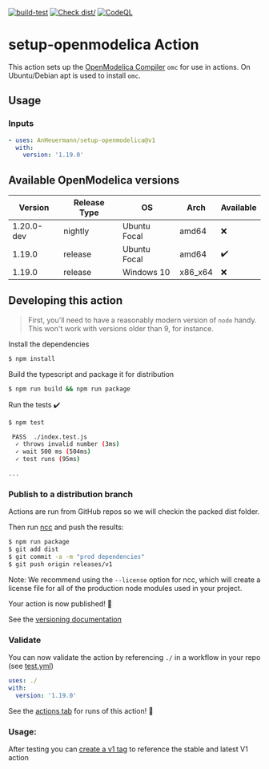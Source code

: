 [![build-test](https://github.com/AnHeuermann/setup-openmodelica/actions/workflows/test.yml/badge.svg)](https://github.com/AnHeuermann/setup-openmodelica/actions/workflows/test.yml)
[![Check dist/](https://github.com/AnHeuermann/setup-openmodelica/actions/workflows/check-dist.yml/badge.svg)](https://github.com/AnHeuermann/setup-openmodelica/actions/workflows/check-dist.yml)
[![CodeQL](https://github.com/AnHeuermann/setup-openmodelica/actions/workflows/codeql-analysis.yml/badge.svg)](https://github.com/AnHeuermann/setup-openmodelica/actions/workflows/codeql-analysis.yml)

# setup-openmodelica Action

This action sets up the [OpenModelica Compiler](https://openmodelica.org/) `omc` for use in actions.
On Ubuntu/Debian apt is used to install `omc`.


## Usage

### Inputs

```yaml
- uses: AnHeuermann/setup-openmodelica@v1
  with:
    version: '1.19.0'
```

## Available OpenModelica versions

| Version      | Release Type | OS           | Arch       | Available |
|--------------|--------------|--------------|------------|-----------|
| 1.20.0-dev   | nightly      | Ubuntu Focal | amd64      | ❌       |
| 1.19.0       | release      | Ubuntu Focal | amd64      | ✔️       |
| 1.19.0       | release      | Windows 10   | x86_x64    | ❌       |

## Developing this action

> First, you'll need to have a reasonably modern version of `node` handy. This won't work with versions older than 9, for instance.

Install the dependencies  
```bash
$ npm install
```

Build the typescript and package it for distribution
```bash
$ npm run build && npm run package
```

Run the tests :heavy_check_mark:  
```bash
$ npm test

 PASS  ./index.test.js
  ✓ throws invalid number (3ms)
  ✓ wait 500 ms (504ms)
  ✓ test runs (95ms)

...
```
### Publish to a distribution branch

Actions are run from GitHub repos so we will checkin the packed dist folder. 

Then run [ncc](https://github.com/zeit/ncc) and push the results:
```bash
$ npm run package
$ git add dist
$ git commit -a -m "prod dependencies"
$ git push origin releases/v1
```

Note: We recommend using the `--license` option for ncc, which will create a license file for all of the production node modules used in your project.

Your action is now published! :rocket: 

See the [versioning documentation](https://github.com/actions/toolkit/blob/master/docs/action-versioning.md)

### Validate

You can now validate the action by referencing `./` in a workflow in your repo (see [test.yml](.github/workflows/test.yml))

```yaml
uses: ./
with:
  version: '1.19.0'
```

See the [actions tab](https://github.com/AnHeuermann/setup-openmodelica/actions) for runs of this action! :rocket:

### Usage:

After testing you can [create a v1 tag](https://github.com/actions/toolkit/blob/master/docs/action-versioning.md) to reference the stable and latest V1 action
